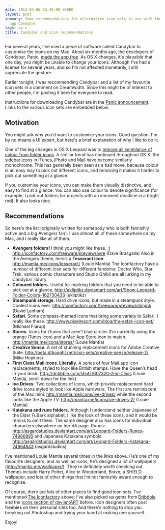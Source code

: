 ```yaml
---
date: 2013-03-06 23:46:00 +0000
layout: post
summary: Some recommendations for alternative icon sets to use with the Mac theming
  app Candybar.
tags: os-x
title: Candybar and icon recommendations
---
```


For several years, I've used a piece of software called Candybar to customise the icons on my Mac. About six months ago, the developers of Candybar, Panic, [made the app free](http://www.panic.com/blog/2012/08/candybar-mountain-lion-and-beyond/). As OS X changes, it's plausible that one day, you might be unable to change your icons. Although I've had a license for several years, and so I'm not affected monetarily, I still appreciate the gesture.

Earlier tonight, I was recommending Candybar and a list of my favourite icon sets in a comment on Dreamwidth. Since this might be of interest to other people, I'm posting it here for everyone to read.

<!-- summary -->

Instructions for downloading Candybar are in the [Panic announcement](http://www.panic.com/blog/2012/08/candybar-mountain-lion-and-beyond/). Links to the various icon sets are embedded below.

## Motivation

You might ask why you'd want to customise your icons. Good question. I'm by no means a UI expert, but here's a brief explanation of why I like to do it:

One of the big changes in OS X Leopard was to [remove all semblance of colour from folder icons](http://arstechnica.com/apple/2007/10/mac-os-x-10-5/4/). A similar trend has continued throughout OS X: the sidebar icons in iTunes, iPhoto and Mail have become similarly monochrome. This has generally been seen as a bad move, because colour is an easy way to pick out different icons, and removing it makes it harder to pick out something at a glance.

If you customise your icons, you can make them visually distinctive, and easy to find at a glance. You can also use colour to denote significance (for example, I pick out folders for projects with an imminent deadline in a bright red). It also looks nice.

## Recommendations

So here's the list (originally written for somebody who is both fannishly active and a big Avengers fan). I use almost all of these somewhere on my Mac, and I really like all of them.

* **Avengers folders!** I think you might like these. ;) <http://iconfactory.com/freeware/preview/avre> (Dave Brasgalla) Also in the Avengers theme, here’s a **Tesseract icon**: <http://mantia.me/icons/tesseract/> (Louie Mantia) The Iconfactory have a number of different icon sets for different fandoms: Doctor Who, Star Trek, various comic characters and Studio Ghibli are all lurking in my Candybar library.
* **Coloured folders.** Useful for marking folders that you need to be able to pick out at a glance. <http://ekliptikz.deviantart.com/art/Snow-Leopard-Folder-Colors-162730433> (ekliptikz)
* **Steampunk storage.** Hard drive icons, but made in a steampunk style. Coolest icons ever. <http://iconfactory.com/freeware/preview/stmpnk> (David Lanham)
* **Safari.** Some compass-themed icons that bring some variety to Safari. I really like these. <http://www.pixelresort.com/blog/the-safari-icon-set/> (Michael Flarup)
* **Stores.** Icons for iTunes that aren’t blue circles (I’m currently using the orange iTunes icon) and a Mac App Store icon to match. <http://mantia.me/icons/stores/> (Louie Mantia)
* **Creative Sense.** A set of stunning replacement icons for Adobe Creative Suite. <http://beta.dthought.net/icon-sets/creative-sense/release-2/> (Mike Hopkins)
* **First Class Mail icons. Literally.** A series of four Mail.app icon replacements, styled to look like British stamps. Have the Queen’s head in your dock. <http://dribbble.com/shots/607320-2nd-Class> (Louie Mantia, scroll down for the link)
* **Ive Drives.** Two collections of icons, which provide replacement hard drive icons styled to look like Apple hardware. The first are reminiscent of the Mac mini: <http://mantia.me/icons/ive-drives/> while the second looks like the Apple TV: <http://mantia.me/icons/ive-drives-2/> (Louie Mantia)
* **Katakana and rune folders.** Although I understand neither Japanese of the Elder Fu&#66;ark alphabet, I like the look of these icons, and it would be remiss to omit them. The same designer also has icons for individual characters elsewhere on her dA page. Runes: <http://asgardstudios.deviantart.com/art/Leopard-Folders-Runes-74966895> and Japanese Katakana symbols: <http://asgardstudios.deviantart.com/art/Leopard-Folders-Katakana-74964843> (asgardstudios)

I’ve mentioned Louie Mantia several times in the links above. He’s one of my favourite designers, and as well as icons, he’s designed a lot of wallpapers (<http://mantia.me/wallpaper/>). They’re definitely worth checking out. Themes include Harry Potter, Alice in Wonderland, Brave, a SHIELD wallpaper, and lots of other things that I’m not fannishly aware enough to recognise.

Of course, there are lots of other places to find good icon sets. I've mentioned [The Iconfactory](http://iconfactory.com) above; I've also picked up gems from [Dribbble](http://dribbble.com/) and the [icons section of deviantART](http://browse.deviantart.com/customization/icons/) before. Icon designers often post freebies on their personal sites too. And there's nothing to stop you breaking out Photoshop and trying your hand at making one yourself.

Enjoy!